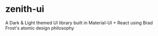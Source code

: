 # zenith-ui
A Dark &amp; Light themed UI library built in Material-UI + React using Brad Frost's atomic design philosophy 
